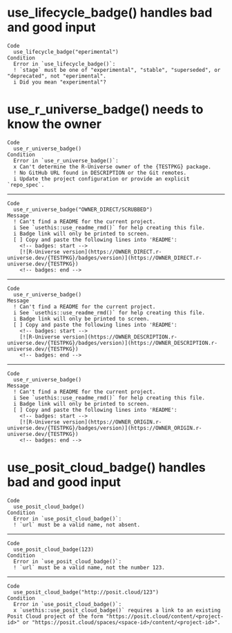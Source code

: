 # use_lifecycle_badge() handles bad and good input

    Code
      use_lifecycle_badge("eperimental")
    Condition
      Error in `use_lifecycle_badge()`:
      ! `stage` must be one of "experimental", "stable", "superseded", or "deprecated", not "eperimental".
      i Did you mean "experimental"?

# use_r_universe_badge() needs to know the owner

    Code
      use_r_universe_badge()
    Condition
      Error in `use_r_universe_badge()`:
      x Can't determine the R-Universe owner of the {TESTPKG} package.
      ! No GitHub URL found in DESCRIPTION or the Git remotes.
      i Update the project configuration or provide an explicit `repo_spec`.

---

    Code
      use_r_universe_badge("OWNER_DIRECT/SCRUBBED")
    Message
      ! Can't find a README for the current project.
      i See `usethis::use_readme_rmd()` for help creating this file.
      i Badge link will only be printed to screen.
      [ ] Copy and paste the following lines into 'README':
        <!-- badges: start -->
        [![R-Universe version](https://OWNER_DIRECT.r-universe.dev/{TESTPKG}/badges/version)](https://OWNER_DIRECT.r-universe.dev/{TESTPKG})
        <!-- badges: end -->

---

    Code
      use_r_universe_badge()
    Message
      ! Can't find a README for the current project.
      i See `usethis::use_readme_rmd()` for help creating this file.
      i Badge link will only be printed to screen.
      [ ] Copy and paste the following lines into 'README':
        <!-- badges: start -->
        [![R-Universe version](https://OWNER_DESCRIPTION.r-universe.dev/{TESTPKG}/badges/version)](https://OWNER_DESCRIPTION.r-universe.dev/{TESTPKG})
        <!-- badges: end -->

---

    Code
      use_r_universe_badge()
    Message
      ! Can't find a README for the current project.
      i See `usethis::use_readme_rmd()` for help creating this file.
      i Badge link will only be printed to screen.
      [ ] Copy and paste the following lines into 'README':
        <!-- badges: start -->
        [![R-Universe version](https://OWNER_ORIGIN.r-universe.dev/{TESTPKG}/badges/version)](https://OWNER_ORIGIN.r-universe.dev/{TESTPKG})
        <!-- badges: end -->

# use_posit_cloud_badge() handles bad and good input

    Code
      use_posit_cloud_badge()
    Condition
      Error in `use_posit_cloud_badge()`:
      ! `url` must be a valid name, not absent.

---

    Code
      use_posit_cloud_badge(123)
    Condition
      Error in `use_posit_cloud_badge()`:
      ! `url` must be a valid name, not the number 123.

---

    Code
      use_posit_cloud_badge("http://posit.cloud/123")
    Condition
      Error in `use_posit_cloud_badge()`:
      x `usethis::use_posit_cloud_badge()` requires a link to an existing Posit Cloud project of the form "https://posit.cloud/content/<project-id>" or "https://posit.cloud/spaces/<space-id>/content/<project-id>".

